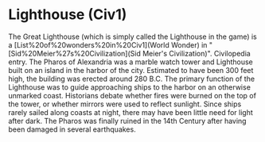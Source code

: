 # Lighthouse (Civ1)

The Great Lighthouse (which is simply called the Lighthouse in the game) is a [List%20of%20wonders%20in%20Civ1](World Wonder) in "[Sid%20Meier%27s%20Civilization](Sid Meier's Civilization)".
Civilopedia entry.
The Pharos of Alexandria was a marble watch tower and Lighthouse built on an island in the harbor of the city. Estimated to have been 300 feet high, the building was erected around 280 B.C. The primary function of the Lighthouse was to guide approaching ships to the harbor on an otherwise unmarked coast. Historians debate whether fires were burned on the top of the tower, or whether mirrors were used to reflect sunlight. Since ships rarely sailed along coasts at night, there may have been little need for light after dark. The Pharos was
finally ruined in the 14th Century after having been damaged in several earthquakes.